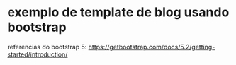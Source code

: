 # exemplo de template de blog usando bootstrap

referências do bootstrap 5:
https://getbootstrap.com/docs/5.2/getting-started/introduction/
